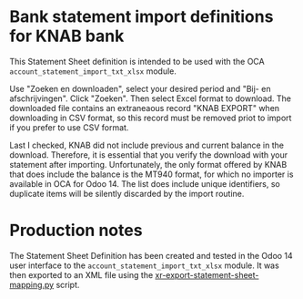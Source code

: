 # Bank statement import definitions for KNAB bank

This Statement Sheet definition is intended to be used with the OCA `account_statement_import_txt_xlsx` module.

Use "Zoeken en downloaden", select your desired period and "Bij- en afschrijvingen". Click "Zoeken". Then select Excel format to download.
The downloaded file contains an extraneaous record "KNAB EXPORT" when downloading in CSV format, so this record must be removed priot to import if you prefer to use CSV format. 

Last I checked, KNAB did not include previous and current balance in the download. Therefore, it is essential that you verify the download with your statement after importing. Unfortunately, the only format offered by KNAB that does include the balance is the MT940 format, for which no importer is available in OCA for Odoo 14.
The list does include unique identifiers, so duplicate items will be silently discarded by the import routine.

# Production notes

The Statement Sheet Definition has been created and tested in the Odoo 14 user interface to the `account_statement_import_txt_xlsx` module. It was then exported to an XML file using the [xr-export-statement-sheet-mapping.py](https://github.com/driehuis/xr-export-statement-sheet-mapping) script.
